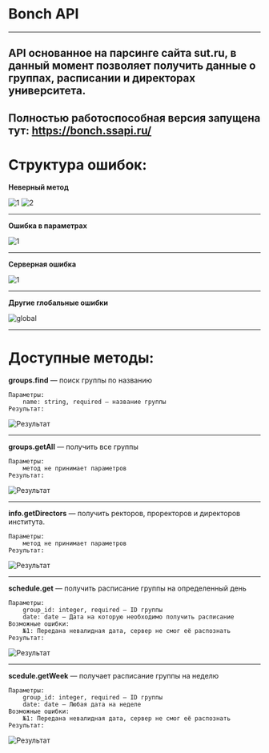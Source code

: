 # Bonch API
___
API основанное на парсинге сайта sut.ru,
в данный момент позволяет получить данные о группах,
расписании и директорах университета.
---
Полностью работоспособная версия запущена тут:
https://bonch.ssapi.ru/
---
# Структура ошибок:

**Неверный метод**

![1](https://sun9-45.userapi.com/impg/s0pJo-pdPty3FR2xzFgKGF_8FLz_eBqUQOJQWA/HvafAr5tM-o.jpg?size=1140x562&quality=96&sign=aee02c7ad41994ee1bc6b7cd3fc77d73&type=album)
![2](https://sun9-57.userapi.com/impg/Ol_SV1SFfrxtlWZAVLxsq9NcKyw5Xk8rKSTmFw/ImWMXWbmHOA.jpg?size=1166x560&quality=96&sign=bd6208a60c6dd272e8e33afa693416e3&type=album)

---
**Ошибка в параметрах**

![1](https://sun9-24.userapi.com/impg/XIKpexsaOcgYUg950OceQrECRrd5IX7MEpKvAg/k-eWiQ_jQiI.jpg?size=1656x698&quality=96&sign=6d1de50f19f60b0230a3441e11743acf&type=album)

---
**Серверная ошибка**

![1](https://sun9-58.userapi.com/impg/aABCeTf20T8SNd__idSDFhAOmgEmeUExkv9k0w/FHZiDj8hB04.jpg?size=1130x726&quality=96&sign=dfa6a73ef542f20d678f0529a6f14906&type=album)

---
**Другие глобальные ошибки**

![global](https://sun9-31.userapi.com/impg/uzON-XdXr5lV8AkOoZih4xIeYaSxlhyVUBfPng/NUIqfbo-F68.jpg?size=664x236&quality=96&sign=a6cf675678d06e89c644291b0e5afa8a&type=album)

---
# Доступные методы:

**groups.find** — поиск группы по названию

    Параметры: 
        name: string, required — название группы
    Результат:
![Результат](https://sun9-60.userapi.com/impg/BvSP5736yB35PjfTdPbdze5FJ2nQ73iAUx1Z-w/-croi1ZoR6s.jpg?size=1018x464&quality=96&sign=74fdc4e35a19a32503366af9b6e5483d&type=album)

---

**groups.getAll** — получить все группы

    Параметры:
        метод не принимает параметров
    Результат:
![Результат](https://sun9-17.userapi.com/impg/W8jxSBwqWSK2D8VKd2SjXkn47EFp6FCLUs3zsA/nN1BAKxgpJ8.jpg?size=1368x1982&quality=96&sign=895b932df0f0e28e259606378b36d913&type=album)

---

**info.getDirectors** — получить ректоров, проректоров и директоров института.

    Параметры:
        метод не принимает параметров
    Результат:
![Результат](https://sun9-14.userapi.com/impg/AqSq92w06fjvrF2iQb_YLdra0hWl39zmZPvSFQ/0KXvagRJAac.jpg?size=1416x1854&quality=96&sign=f70179767c6e8aaa8ddb16874cb1c1d5&type=album)

---

**schedule.get** — получить расписание группы на определенный день

    Параметры:
        group_id: integer, required — ID группы
        date: date — Дата на которую необходимо получить расписание
    Возможные ошибки:
        №1: Передана невалидная дата, сервер не смог её распознать
    Результат:
![Результат](https://sun9-63.userapi.com/impg/Z4EvI16mI5xVg-obYDJiVgHUL6NFZ-wuTT3E_g/mtcDmXAwz34.jpg?size=1110x1208&quality=96&sign=15edb28be8b4f23f4298da4454ded97a&type=album)

---

**scedule.getWeek** — получает расписание группы на неделю

    Параметры:
        group_id: integer, required — ID группы
        date: date — Любая дата на неделе
    Возможные ошибки:
        №1: Передана невалидная дата, сервер не смог её распознать
    Результат:
![Результат](https://sun9-19.userapi.com/impg/fW_kgBRIJUMz2gcBSBLSg_YnkXGZcCjy4Ws07Q/gX-0VKA0n-8.jpg?size=1236x1788&quality=96&sign=eb275017b45313097c7f69af62b0b44c&type=album)